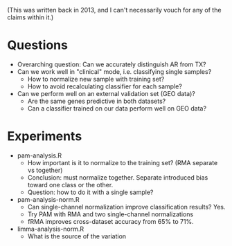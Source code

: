 (This was written back in 2013, and I can't necessarily vouch for any
of the claims within it.)

# Questions

* Overarching question: Can we accurately distinguish AR from TX?
* Can we work well in "clinical" mode, i.e. classifying single samples?
  * How to normalize new sample with training set?
  * How to avoid recalculating classifier for each sample?
* Can we perform well on an external validation set (GEO data)?
  * Are the same genes predictive in both datasets?
  * Can a classifier trained on our data perform well on GEO data?

# Experiments

* pam-analysis.R 
    * How important is it to normalize to the training set? (RMA separate vs together)
    * Conclusion: must normalize together. Separate introduced bias
      toward one class or the other.
    * Question: how to do it with a single sample?
* pam-analysis-norm.R
    * Can single-channel normalization improve classification results? Yes.
    * Try PAM with RMA and two single-channel normalizations
    * fRMA improves cross-dataset accuracy from 65% to 71%.
* limma-analysis-norm.R
    * What is the source of the variation
